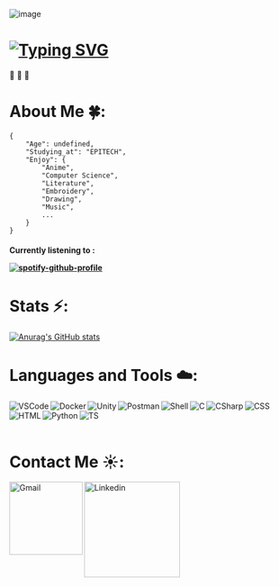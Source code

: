 ![image](https://user-images.githubusercontent.com/91880329/165508668-654b2dbb-a946-43e7-9117-64341d039d67.png)

# [![Typing SVG](https://readme-typing-svg.herokuapp.com/?lines=Welcome+to+my+Github+profile+:\)+!)](https://git.io/typing-svg)

:blue_heart: :blue_heart: :blue_heart:

# About Me :four_leaf_clover::

```
{
    "Age": undefined,
    "Studying_at": "EPITECH",
    "Enjoy": {
        "Anime",
        "Computer Science",
        "Literature",
        "Embroidery",
        "Drawing",
        "Music",
        ...
    }
}
```
<h4>
Currently listening to : 

    
[![spotify-github-profile](https://spotify-github-profile.kittinanx.com/api/view?uid=335or0b2wou7s62w2qmgnm7em&cover_image=true&theme=novatorem&bar_color=b8bcea&bar_color_cover=false)](https://github.com/kittinan/spotify-github-profile)
</h4>

# Stats :zap::

[![Anurag's GitHub stats](https://github-readme-stats.vercel.app/api?username=AdeledePremonville&&show_icons=true&theme=radical)](https://github.com/AdeledePremonville/github-readme-stats)

# Languages and Tools ☁️:

<img align="left" alt="VSCode" width="auto" hight="auto" src="https://img.shields.io/badge/Visual_Studio_Code-0078D4?style=for-the-badge&logo=visual%20studio%20code&logoColor=white" />
<img align="left" alt="Docker" width="auto" hight="auto" src="https://img.shields.io/badge/Docker-2CA5E0?style=for-the-badge&logo=docker&logoColor=white" />
<img align="left" alt="Unity" width="auto" hight="auto" src="https://img.shields.io/badge/Unity-100000?style=for-the-badge&logo=unity&logoColor=white" />
<img align="left" alt="Postman" width="auto" hight="auto" src="https://img.shields.io/badge/Postman-FF6C37?style=for-the-badge&logo=Postman&logoColor=white"/>
<img align="left" alt="Shell" width="auto" hight="auto" src="https://img.shields.io/badge/Shell_Script-121011?style=for-the-badge&logo=gnu-bash&logoColor=white" />
<img align="left" alt="C" width="auto" hight="auto" src="https://img.shields.io/badge/C-00599C?style=for-the-badge&logo=c&logoColor=white" />
<img align="left" alt="CSharp" width="auto" hight="auto" src="https://img.shields.io/badge/C%23-239120?style=for-the-badge&logo=c-sharp&logoColor=white" />
<img align="left" alt="CSS" width="auto" hight="auto" src="https://img.shields.io/badge/CSS3-1572B6?style=for-the-badge&logo=css3&logoColor=white" />
<img align="left" alt="HTML" width="auto" hight="auto" src="https://img.shields.io/badge/HTML5-E34F26?style=for-the-badge&logo=html5&logoColor=white" />
<img align="left" alt="Python" width="auto" hight="auto" src="https://img.shields.io/badge/Python-FFD43B?style=for-the-badge&logo=python&logoColor=blue" />
<img align="left" alt="TS" width="auto" hight="auto" src="https://img.shields.io/badge/TypeScript-007ACC?style=for-the-badge&logo=typescript&logoColor=white" />
</br>
</br>
</br>

# Contact Me :sunny::

<a href="mailto:adele.de-premonville@epitech.eu">
 <img align="left" alt="Gmail" width="130" hight="100" src="https://img.shields.io/badge/Gmail-D14836?style=for-the-badge&logo=gmail&logoColor=white" />
</a>
<a href="https://www.linkedin.com/in/ad%C3%A8le-de-premonville/" target="_blank">
 <img align="left" alt="Linkedin" width="170" hight="100" src="https://img.shields.io/badge/LinkedIn-0077B5?style=for-the-badge&logo=linkedin&logoColor=white" />
</a>
